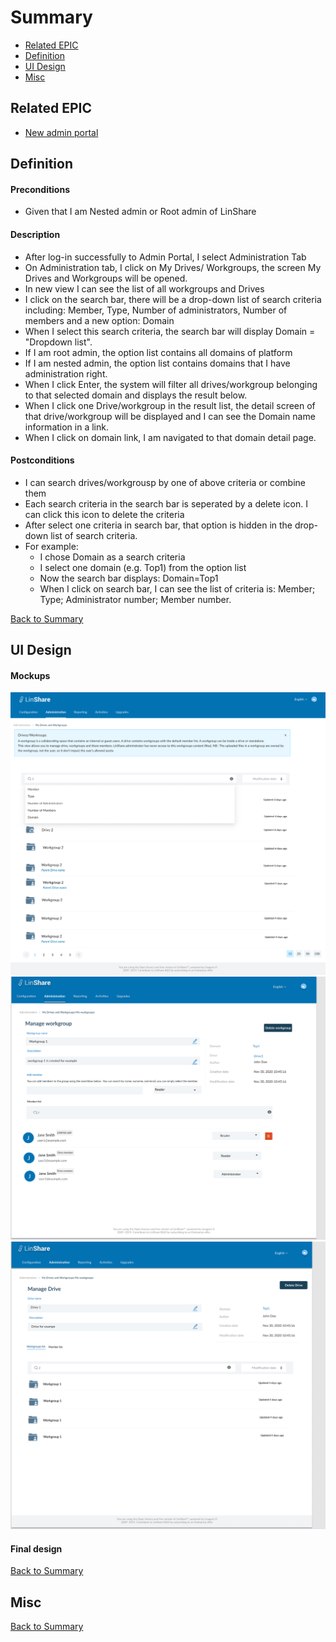 # Summary

* [Related EPIC](#related-epic)
* [Definition](#definition)
* [UI Design](#ui-design)
* [Misc](#misc)

## Related EPIC

* [New admin portal](./README.md)

## Definition

#### Preconditions

- Given that I am Nested admin or Root admin of LinShare

#### Description

- After log-in successfully to  Admin Portal, I select Administration Tab
- On Administration tab, I click on My Drives/ Workgroups, the screen My Drives and Workgroups will be opened.
- In new view I can see the list of all workgroups and Drives
- I click on the search bar, there will be a drop-down list of search criteria including: Member, Type, Number of administrators, Number of members and a new option: Domain
- When I select this search criteria, the search bar will display Domain = "Dropdown list".
- If I am root admin, the option list contains all domains of platform
- If I am nested admin, the option list contains domains that I have administration right.
- When I click Enter, the system will filter all drives/workgroup belonging to that selected domain and displays the result below.
- When I click one Drive/workgroup in the result list, the detail screen of that drive/workgroup will be displayed and I can see the Domain name information in a link.
- When I click on domain link, I am navigated to that domain detail page.

#### Postconditions

- I can search drives/workgrousp by one of above criteria or combine them
- Each search criteria in the search bar is seperated by a delete icon. I can click this icon to delete the criteria
- After select one criteria in search bar, that option is hidden in the drop-down list of search criteria.
- For example:
    - I chose Domain as a search criteria
    - I select one domain (e.g. Top1) from the option list 
    - Now the search bar displays: Domain=Top1
    - When I click on search bar, I can see the list of criteria is: Member; Type; Administrator number; Member number.

[Back to Summary](#summary)

## UI Design

#### Mockups

![story67](./mockups/67.1.png)
![story67](./mockups/67.2.png)
![story67](./mockups/67.3.png)


#### Final design

[Back to Summary](#summary)
## Misc

[Back to Summary](#summary)
